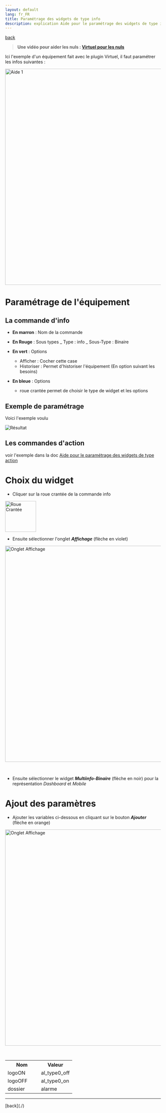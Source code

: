 ```yaml
---
layout: default
lang: fr_FR
title: Paramétrage des widgets de type info
description: explication Aide pour le paramétrage des widgets de type info (binaire, numAide pour le paramétrage des widgets de type info (binaire, numérique)
---
```


[back](./)

> **Une vidéo pour aider les nuls : <a href="https://www.youtube.com/watch?v=wiMh8rmfdKU">Virtuel pour les nuls</a>**

Ici l'exemple d'un équipement fait avec le plugin Virtuel, il faut paramétrer les infos suivantes :

<p><img src="../{{site.img}}/config_info_1.png" alt="Aide 1" width="700"/></p>

# Paramétrage de l'équipement

## La commande d'info

- <b>En marron</b> : Nom de la commande

- <b>En Rouge</b> : Sous types
  _ Type : info
  _ Sous-Type : Binaire

- <b>En vert</b> : Options

  - Afficher : Cocher cette case
  - Historiser : Permet d'historiser l'équipement (En option suivant les besoins)

- <b>En bleue</b> : Options
  - roue crantée permet de choisir le type de widget et les options

## Exemple de paramétrage

Voici l'exemple voulu

<p><img src="{site.baseurl}}/{{site.widget}}/{{site.img}}/exemple/d/multi_binaire.png" alt="Résultat" /></p>

## Les commandes d'action

voir l'exemple dans la doc <a href="{{site.baseurl}}/{{site.help}}/{{page.lang}}/config_action">Aide pour le paramétrage des widgets de type action</a>

# Choix du widget

- Cliquer sur la roue crantée de la commande info
<p><img src="../{{site.img}}/config_roue.png" alt="Roue Crantée" width="100"/></p>

- Ensuite sélectionner l'onglet <b><i>Affichage</i></b> (flèche en violet)<br/>
<p><img src="../{{site.img}}/config_onglet_affichage_info.png" alt="Onglet Affichage" width="700" /></p><br/>

- Ensuite sélectionner le widget <b><i>Multiinfo-Binaire</i></b> (flèche en noir) pour la représentation <i>Dashboard</i> et <i>Mobile</i><br/>

# Ajout des paramètres

- Ajouter les variables ci-dessous en cliquant sur le bouton <b><i>Ajouter</i></b> (flèche en orange)<br/>
<p><img src="../{{site.img}}/config_onglet_affichage_info.png" alt="Onglet Affichage" width="700" /></p><br/>

<CENTER>
    <TABLE width="60%">
        <TR>
            <th scope="col" width="50%">Nom</th>
            <th scope="col" width="50%">Valeur</th>
        </TR>
        <TR>
            <TD width="50%">logoON</TD>
            <TD width="50%">al_type0_off</TD>
        </TR>
        <TR>
            <TD width="50%">logoOFF</TD>
            <TD width="50%">al_type0_on</TD>
        </TR>
        <TR>
            <TD width="50%">dossier</TD>
            <TD width="50%">alarme</TD>
        </TR>
    </TABLE>
</CENTER>

<hr />
[back](./)
